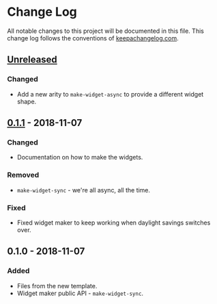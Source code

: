 # Change Log
All notable changes to this project will be documented in this file. This change log follows the conventions of [keepachangelog.com](http://keepachangelog.com/).

## [Unreleased]
### Changed
- Add a new arity to `make-widget-async` to provide a different widget shape.

## [0.1.1] - 2018-11-07
### Changed
- Documentation on how to make the widgets.

### Removed
- `make-widget-sync` - we're all async, all the time.

### Fixed
- Fixed widget maker to keep working when daylight savings switches over.

## 0.1.0 - 2018-11-07
### Added
- Files from the new template.
- Widget maker public API - `make-widget-sync`.

[Unreleased]: https://github.com/your-name/forever-socket-client/compare/0.1.1...HEAD
[0.1.1]: https://github.com/your-name/forever-socket-client/compare/0.1.0...0.1.1
